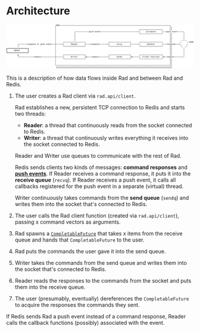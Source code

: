 # Architecture

![A diagram describing Rad's high-level architecture.](architecture.svg "Rad architecture diagram.")

This is a description of how data flows inside Rad and between Rad and Redis.

1. The user creates a Rad client via `rad.api/client`.

   Rad establishes a new, persistent TCP connection to Redis and starts two threads:

   - **Reader**: a thread that continuously reads from the socket connected to Redis.
   - **Writer**: a thread that continuously writes everything it receives into the socket connected to Redis.

   Reader and Writer use queues to communicate with the rest of Rad.

   Redis sends clients two kinds of messages: **command responses** and [**push events**](https://redis.io/docs/latest/develop/reference/protocol-spec/#pushes). If Reader receives a command response, it puts it into the **receive queue** (`recvq`). If Reader receives a push event, it calls all callbacks registered for the push event in a separate (virtual) thread.

   Writer continuously takes commands from the **send queue** (`sendq`) and writes them into the socket that's connected to Redis.

1. The user calls the Rad client function (created via `rad.api/client`), passing x command vectors as arguments.
1. Rad spawns a [`CompletableFuture`](https://docs.oracle.com/en%2Fjava%2Fjavase%2F21%2Fdocs%2Fapi%2F%2F/java.base/java/util/concurrent/CompletableFuture.html) that takes x items from the receive queue and hands that `CompletableFuture` to the user.
1. Rad puts the commands the user gave it into the send queue.
1. Writer takes the commands from the send queue and writes them into the socket that's connected to Redis.
1. Reader reads the responses to the commands from the socket and puts them into the receive queue.
1. The user (presumably, eventually) dereferences the `CompletableFuture` to acquire the responses the commands they sent.

 If Redis sends Rad a push event instead of a command response, Reader calls the callback functions (possibly) associated with the event.

